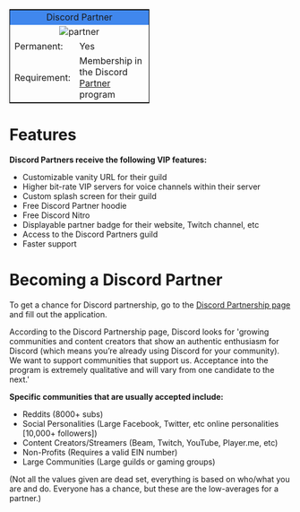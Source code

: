 <!-- TITLE: Partner -->

<!--SUBTITLE: A Discord Partner is someone with a large following or server who applies and is accepted by Discord to receive VIP features for themselves and their guild. -->

<table style="width:250px; border:1px solid black; float:center">
<tr>
<td colspan="2" style="background-color:#4087ED; text-align:center">Discord Partner</td>
</tr>
<tr>
<td colspan="2" style="text-align:center"><img src="https://cdn.discordapp.com/emojis/340386793041952770.png?v=1" alt="partner"></td>
</tr>
<tr>
<td>Permanent:</td>
<td>Yes</td>
</tr>
<tr>
<td>Requirement:</td>
<td>Membership in the Discord  <a href="https://discordia.me/partner">Partner</a> program</td>
</tr>
</table> 


# Features
**Discord Partners receive the following VIP features:**
* Customizable vanity URL for their guild
* Higher bit-rate VIP servers for voice channels within their server
* Custom splash screen for their guild
* Free Discord Partner hoodie
* Free Discord Nitro
* Displayable partner badge for their website, Twitch channel, etc
* Access to the Discord Partners guild
* Faster support
# Becoming a Discord Partner
To get a chance for Discord partnership, go to the [Discord Partnership page](http://discordapp.com/partners) and fill out the application.

According to the Discord Partnership page, Discord looks for 'growing communities and content creators that show an authentic enthusiasm for Discord (which means you’re already using Discord for your community). We want to support communities that support us. Acceptance into the program is extremely qualitative and will vary from one candidate to the next.'

**Specific communities that are usually accepted include:**
* Reddits (8000+ subs)
* Social Personalities (Large Facebook, Twitter, etc online personalities [10,000+ followers])
* Content Creators/Streamers (Beam, Twitch, YouTube, Player.me, etc)
* Non-Profits (Requires a valid EIN number)
* Large Communities (Large guilds or gaming groups)

(Not all the values given are dead set, everything is based on who/what you are and do. Everyone has a chance, but these are the low-averages for a partner.)